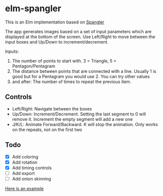 # elm-spangler
This is an Elm implementation based on [Spangler](https://github.com/smurp/spangler_js/)

The app generates images based on a set of input parameters which are displayed at the bottom of the screen.
Use Left/Right to move between the input boxes and Up/Down to increment/decrement.

Inputs:
1) The number of points to start with. 3 = Triangle, 5 = Pentagon/Pentagram
2) The distance between points that are connected with a line. Usually 1 is good but for a Pentagram you would use 2. You can try other values
3) and after: The number of times to repeat the previous item.

## Controls
* Left/Right: Navigate between the boxes
* Up/Down: Increment/Decrement. Setting the last segment to 0 will remove it. Increment the empty segment will add a new one
* J/K/L: Animate Forward/Backward. K will stop the animation. Only works on the repeats, not on the first two

## Todo
- [x] Add coloring
- [x] Add rotation
- [x] Add timing controls
- [ ] Add export
- [ ] Add onion skinning

[Here is an example](https://tilmans.github.io/elm-spangler/#3,5,8|18,5|14,6|-5)
